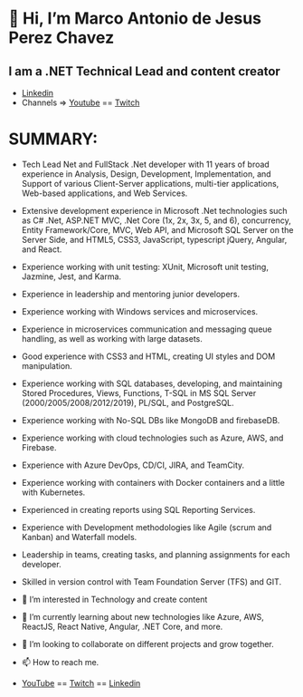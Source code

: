 # 👋 Hi, I’m Marco Antonio de Jesus Perez Chavez

## I am a .NET Technical Lead and content creator
- [Linkedin](https://www.linkedin.com/in/marcoperezchavez/)
- Channels => [Youtube](https://www.youtube.com/@PMFOXTECHNOLOGIES) == [Twitch](https://www.twitch.tv/pmfoxtechnologies)


# SUMMARY:

-	Tech Lead Net and FullStack .Net developer with 11 years of broad experience in Analysis, Design, Development, Implementation, and Support of various Client-Server applications, multi-tier applications, Web-based applications, and Web Services.
- Extensive development experience in Microsoft .Net technologies such as C# .Net, ASP.NET MVC, .Net Core (1x, 2x, 3x, 5, and 6), concurrency, Entity Framework/Core, MVC, Web API, and Microsoft SQL Server on the Server Side, and HTML5, CSS3, JavaScript, typescript jQuery, Angular, and React.
- Experience working with unit testing: XUnit, Microsoft unit testing, Jazmine, Jest, and Karma.
- Experience in leadership and mentoring junior developers.
- Experience working with Windows services and microservices.
- Experience in microservices communication and messaging queue handling, as well as working with large datasets.
- Good experience with CSS3 and HTML, creating UI styles and DOM manipulation.
- Experience working with SQL databases, developing, and maintaining Stored Procedures, Views, Functions, T-SQL in MS SQL Server (2000/2005/2008/2012/2019), PL/SQL, and PostgreSQL.
- Experience working with No-SQL DBs like MongoDB and firebaseDB.
- Experience working with cloud technologies such as Azure, AWS, and Firebase.
- Experience with Azure DevOps, CD/CI, JIRA, and TeamCity.
- Experience working with containers with Docker containers and a little with Kubernetes.
- Experienced in creating reports using SQL Reporting Services.
- Experience with Development methodologies like Agile (scrum and Kanban) and Waterfall models.
- Leadership in teams, creating tasks, and planning assignments for each developer.
- Skilled in version control with Team Foundation Server (TFS) and GIT.


- 👀 I’m interested in Technology and create content
- 🌱 I’m currently learning about new technologies like Azure, AWS, ReactJS, React Native, Angular, .NET Core, and more.
- 💞️ I’m looking to collaborate on different projects and grow together.
- 📫 How to reach me.

- [YouTube](https://www.youtube.com/c/PMFOXTechnologies) == [Twitch](https://www.twitch.tv/pmfoxtechnologies?sr=a) == [Linkedin](https://www.linkedin.com/feed/)

